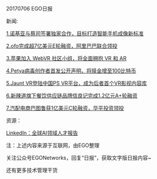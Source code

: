 20170706 EGO日报

新闻:

[1.诺基亚与蔡司签署独家合作，目标打造智能手机成像新标准](http://tech.qq.com/a/20170706/036521.htm)

[2.ofo完成超7亿美元E轮融资，阿里巴巴联合领投](http://www.iyiou.com/p/49349)

[3.苹果加入 WebVR 社区小组，将全面拥抱 VR 和 AR](https://news.cnblogs.com/n/573261/)

[4.Petya病毒创作者首发公开声明，将赎金增至100比特币](http://view.inews.qq.com/a/TEC2017070600498102)

[5.Jaunt VR登陆中国PS VR平台，成为后者首个VR影视内容库](http://tech.sina.com.cn/e/2017-07-05/doc-ifyhrxsk1851997.shtml)

[6.新辣道旗下餐饮供应链品牌信良记完成1.2亿元A+轮融资](http://tech.qq.com/a/20170706/022915.htm)

[7.汽配电商巴图鲁获1亿美元C轮融资，华平投资领投](http://tech.qq.com/a/20170706/033813.htm)

资源：

[LinkedIn：全球AI领域人才报告](http://www.iyiou.com/p/49359)

注：上述内容来源于互联网，由EGO整理

关注公众号EGONetworks，回复“日报”，获取文字版日报内容~

还有更多技术管理干货
